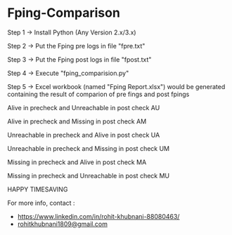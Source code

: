 # Fping-Comparison

Step 1 ->
Install Python (Any Version 2.x/3.x)

Step 2 -> 
Put the  Fping pre logs in file "fpre.txt"  

Step 3 ->
Put the  Fping post logs in file "fpost.txt"  

Step 4 ->
Execute "fping_comparision.py"

Step 5 ->
Excel workbook (named "Fping Report.xlsx") would be generated containing the result of comparion of pre fings and post fpings 

Alive in precheck and Unreachable in post check	AU

Alive in precheck and Missing in post check	AM

Unreachable in precheck and Alive in post check	UA

Unreachable in precheck and Missing in post check	UM

Missing in precheck and Alive in post check	MA

Missing in precheck and Unreachable in post check	MU


HAPPY TIMESAVING

For more info, contact :
- https://www.linkedin.com/in/rohit-khubnani-88080463/
- rohitkhubnani1809@gmail.com
